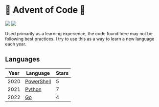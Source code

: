 # :christmas_tree: Advent of Code :santa:

![](https://img.shields.io/badge/stars%20⭐-31-yellow)
![](https://img.shields.io/badge/days%20completed-15-red)

Used primarily as a learning experience, the code found here may not be following best practices. I try to use this as a way to learn a new language each year.

## Languages

| Year | Language                                                    | Stars |
| ---- | ----------------------------------------------------------- | ----- |
| 2020 | [PowerShell](https://learn.microsoft.com/en-us/powershell/) | 5     |
| 2021 | [Python](https://www.python.org/)                           | 7     |
| 2022 | [Go](https://golang.org/)                                   | 4     |
